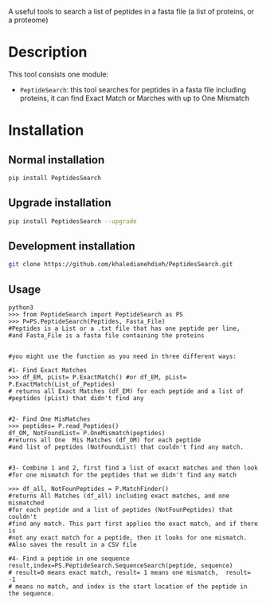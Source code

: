 A useful tools to search a list of peptides in a fasta file (a list of proteins, or a proteome)

# Description
    
This tool consists one module:

- `PeptideSearch`: this tool searches for peptides in a fasta file including proteins, 
it can find Exact Match or Marches with up to One Mismatch 

# Installation
 
## Normal installation

```bash
pip install PeptidesSearch
```

## Upgrade installation
```bash
pip install PeptidesSearch --upgrade
```

## Development installation

```bash
git clone https://github.com/khaledianehdieh/PeptidesSearch.git
```

## Usage

```
python3
>>> from PeptideSearch import PeptideSearch as PS 
>>> P=PS.PeptideSearch(Peptides, Fasta_File) 
#Peptides is a List or a .txt file that has one peptide per line,
#and Fasta_File is a fasta file containing the proteins


#you might use the function as you need in three different ways:

#1- Find Exact Matches
>>> df_EM, pList= P.ExactMatch() #or df_EM, pList= P.ExactMatch(List_of_Peptides)
# returns all Exact Matches (df_EM) for each peptide and a list of 
#peptides (pList) that didn't find any


#2- Find One MisMatches
>>> peptides= P.read_Peptides()
df_OM, NotFoundList= P.OneMismatch(peptides) 
#returns all One  Mis Matches (df_OM) for each peptide 
#and list of peptides (NotFoundList) that couldn't find any match.


#3- Combine 1 and 2, first find a list of exacxt matches and then look 
#for one mismatch for the peptides that we didn't find any match

>>> df_all, NotFounPeptides = P.MatchFinder()   
#returns All Matches (df_all) including exact matches, and one mismatched 
#for each peptide and a list of peptides (NotFounPeptides) that couldn't 
#find any match. This part first applies the exact match, and if there is 
#not any exact match for a peptide, then it looks for one mismatch. 
#Also saves the result in a CSV file

#4- Find a peptide in one sequence
result,index=PS.PeptideSearch.SequenceSearch(peptide, sequence) 
# result=0 means exact match, result= 1 means one mismatch,  result= -1 
# means no match, and index is the start location of the peptide in the sequence.

```
